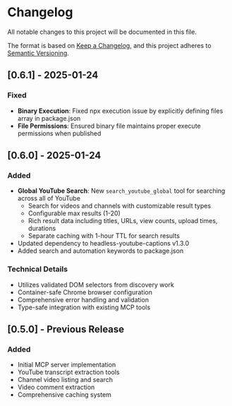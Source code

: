 # Changelog

All notable changes to this project will be documented in this file.

The format is based on [Keep a Changelog](https://keepachangelog.com/en/1.0.0/),
and this project adheres to [Semantic Versioning](https://semver.org/spec/v2.0.0.html).

## [0.6.1] - 2025-01-24

### Fixed
- **Binary Execution**: Fixed npx execution issue by explicitly defining files array in package.json
- **File Permissions**: Ensured binary file maintains proper execute permissions when published

## [0.6.0] - 2025-01-24

### Added
- **Global YouTube Search**: New `search_youtube_global` tool for searching across all of YouTube
  - Search for videos and channels with customizable result types
  - Configurable max results (1-20)
  - Rich result data including titles, URLs, view counts, upload times, durations
  - Separate caching with 1-hour TTL for search results
- Updated dependency to headless-youtube-captions v1.3.0
- Added search and automation keywords to package.json

### Technical Details
- Utilizes validated DOM selectors from discovery work
- Container-safe Chrome browser configuration
- Comprehensive error handling and validation
- Type-safe integration with existing MCP tools

## [0.5.0] - Previous Release

### Added
- Initial MCP server implementation
- YouTube transcript extraction tools
- Channel video listing and search
- Video comment extraction
- Comprehensive caching system